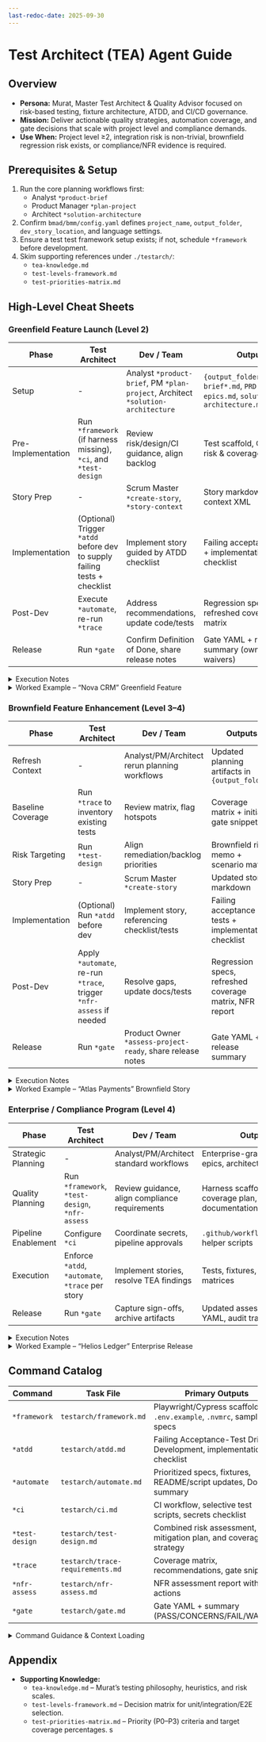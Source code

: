 ```yaml
---
last-redoc-date: 2025-09-30
---
```


# Test Architect (TEA) Agent Guide

## Overview

- **Persona:** Murat, Master Test Architect & Quality Advisor focused on risk-based testing, fixture architecture, ATDD, and CI/CD governance.
- **Mission:** Deliver actionable quality strategies, automation coverage, and gate decisions that scale with project level and compliance demands.
- **Use When:** Project level ≥2, integration risk is non-trivial, brownfield regression risk exists, or compliance/NFR evidence is required.

## Prerequisites & Setup

1. Run the core planning workflows first:
   - Analyst `*product-brief`
   - Product Manager `*plan-project`
   - Architect `*solution-architecture`
2. Confirm `bmad/bmm/config.yaml` defines `project_name`, `output_folder`, `dev_story_location`, and language settings.
3. Ensure a test test framework setup exists; if not, schedule `*framework` before development.
4. Skim supporting references under `./testarch/`:
   - `tea-knowledge.md`
   - `test-levels-framework.md`
   - `test-priorities-matrix.md`

## High-Level Cheat Sheets

### Greenfield Feature Launch (Level 2)

| Phase              | Test Architect                                                            | Dev / Team                                                                       | Outputs                                                                               |
| ------------------ | ------------------------------------------------------------------------- | -------------------------------------------------------------------------------- | ------------------------------------------------------------------------------------- |
| Setup              | -                                                                         | Analyst `*product-brief`, PM `*plan-project`, Architect `*solution-architecture` | `{output_folder}/product-brief*.md`, `PRD.md`, `epics.md`, `solution-architecture.md` |
| Pre-Implementation | Run `*framework` (if harness missing), `*ci`, and `*test-design`          | Review risk/design/CI guidance, align backlog                                    | Test scaffold, CI pipeline, risk & coverage strategy                                  |
| Story Prep         | -                                                                         | Scrum Master `*create-story`, `*story-context`                                   | Story markdown + context XML                                                          |
| Implementation     | (Optional) Trigger `*atdd` before dev to supply failing tests + checklist | Implement story guided by ATDD checklist                                         | Failing acceptance tests + implementation checklist                                   |
| Post-Dev           | Execute `*automate`, re-run `*trace`                                      | Address recommendations, update code/tests                                       | Regression specs, refreshed coverage matrix                                           |
| Release            | Run `*gate`                                                               | Confirm Definition of Done, share release notes                                  | Gate YAML + release summary (owners, waivers)                                         |

<details>
<summary>Execution Notes</summary>

- Run `*framework` only once per repo or when modern harness support is missing.
- `*framework` followed by `*ci` establishes install + pipeline; `*test-design` then handles risk scoring, mitigations, and scenario planning in one pass.
- Use `*atdd` before coding when the team can adopt ATDD; share its checklist with the dev agent.
- Post-implementation, keep `*trace` current, expand coverage with `*automate`, and finish with `*gate`.

</details>

<details>
<summary>Worked Example – “Nova CRM” Greenfield Feature</summary>

1. **Planning:** Analyst runs `*product-brief`; PM executes `*plan-project` to produce PRD and epics; Architect completes `*solution-architecture` for the new module.
2. **Setup:** TEA checks harness via `*framework`, configures `*ci`, and runs `*test-design` to capture risk/coverage plans.
3. **Story Prep:** Scrum Master generates the story via `*create-story`; PO validates using `*assess-project-ready`.
4. **Implementation:** TEA optionally runs `*atdd`; Dev implements with guidance from failing tests and the plan.
5. **Post-Dev & Release:** TEA runs `*automate`, re-runs `*trace`, and finishes with `*gate` to document the decision.

</details>

### Brownfield Feature Enhancement (Level 3–4)

| Phase             | Test Architect                                                      | Dev / Team                                                 | Outputs                                                 |
| ----------------- | ------------------------------------------------------------------- | ---------------------------------------------------------- | ------------------------------------------------------- |
| Refresh Context   | -                                                                   | Analyst/PM/Architect rerun planning workflows              | Updated planning artifacts in `{output_folder}`         |
| Baseline Coverage | Run `*trace` to inventory existing tests                            | Review matrix, flag hotspots                               | Coverage matrix + initial gate snippet                  |
| Risk Targeting    | Run `*test-design`                                                  | Align remediation/backlog priorities                       | Brownfield risk memo + scenario matrix                  |
| Story Prep        | -                                                                   | Scrum Master `*create-story`                               | Updated story markdown                                  |
| Implementation    | (Optional) Run `*atdd` before dev                                   | Implement story, referencing checklist/tests               | Failing acceptance tests + implementation checklist     |
| Post-Dev          | Apply `*automate`, re-run `*trace`, trigger `*nfr-assess` if needed | Resolve gaps, update docs/tests                            | Regression specs, refreshed coverage matrix, NFR report |
| Release           | Run `*gate`                                                         | Product Owner `*assess-project-ready`, share release notes | Gate YAML + release summary                             |

<details>
<summary>Execution Notes</summary>

- Lead with `*trace` so remediation plans target true coverage gaps. Ensure `*framework` and `*ci` are in place early in the engagement; if the brownfield lacks them, run those setup steps immediately after refreshing context.
- `*test-design` should highlight regression hotspots, mitigations, and P0 scenarios.
- Use `*atdd` when stories benefit from ATDD; otherwise proceed to implementation and rely on post-dev automation.
- After development, expand coverage with `*automate`, re-run `*trace`, and close with `*gate`. Run `*nfr-assess` now if non-functional risks weren't addressed earlier.
- Product Owner `*assess-project-ready` confirms the team has artifacts before handoff or release.

</details>

<details>
<summary>Worked Example – “Atlas Payments” Brownfield Story</summary>

1. **Context Refresh:** Analyst reruns `*product-brief`; PM executes `*plan-project` to update PRD, analysis, and `epics.md`; Architect triggers `*solution-architecture` capturing legacy payment flows.
2. **Baseline Coverage:** TEA executes `*trace` to record current coverage in `docs/qa/assessments/atlas-payment-trace.md`.
3. **Risk & Design:** `*test-design` flags settlement edge cases, plans mitigations, and allocates new API/E2E scenarios with P0 priorities.
4. **Story Prep:** Scrum Master generates `stories/story-1.1.md` via `*create-story`, automatically pulling updated context.
5. **ATDD First:** TEA runs `*atdd`, producing failing Playwright specs under `tests/e2e/payments/` plus an implementation checklist.
6. **Implementation:** Dev pairs with the checklist/tests to deliver the story.
7. **Post-Implementation:** TEA applies `*automate`, re-runs `*trace`, performs `*nfr-assess` to validate SLAs, and closes with `*gate` marking PASS with follow-ups.

</details>

### Enterprise / Compliance Program (Level 4)

| Phase               | Test Architect                                   | Dev / Team                                     | Outputs                                                   |
| ------------------- | ------------------------------------------------ | ---------------------------------------------- | --------------------------------------------------------- |
| Strategic Planning  | -                                                | Analyst/PM/Architect standard workflows        | Enterprise-grade PRD, epics, architecture                 |
| Quality Planning    | Run `*framework`, `*test-design`, `*nfr-assess`  | Review guidance, align compliance requirements | Harness scaffold, risk + coverage plan, NFR documentation |
| Pipeline Enablement | Configure `*ci`                                  | Coordinate secrets, pipeline approvals         | `.github/workflows/test.yml`, helper scripts              |
| Execution           | Enforce `*atdd`, `*automate`, `*trace` per story | Implement stories, resolve TEA findings        | Tests, fixtures, coverage matrices                        |
| Release             | Run `*gate`                                      | Capture sign-offs, archive artifacts           | Updated assessments, gate YAML, audit trail               |

<details>
<summary>Execution Notes</summary>

- Use `*atdd` for every story when feasible so acceptance tests lead implementation in regulated environments.
- `*ci` scaffolds selective testing scripts, burn-in jobs, caching, and notifications for long-running suites.
- Prior to release, rerun coverage (`*trace`, `*automate`) and formalize the decision in `*gate`; store everything for audits. Call `*nfr-assess` here if compliance/performance requirements weren't captured during planning.

</details>

<details>
<summary>Worked Example – “Helios Ledger” Enterprise Release</summary>

1. **Strategic Planning:** Analyst/PM/Architect complete PRD, epics, and architecture using the standard workflows.
2. **Quality Planning:** TEA runs `*framework`, `*test-design`, and `*nfr-assess` to establish mitigations, coverage, and NFR targets.
3. **Pipeline Setup:** TEA configures CI via `*ci` with selective execution scripts.
4. **Execution:** For each story, TEA enforces `*atdd`, `*automate`, and `*trace`; Dev teams iterate on the findings.
5. **Release:** TEA re-checks coverage and logs the final gate decision via `*gate`, archiving artifacts for compliance.

</details>

## Command Catalog

| Command        | Task File                        | Primary Outputs                                                      | Notes                                            |
| -------------- | -------------------------------- | -------------------------------------------------------------------- | ------------------------------------------------ |
| `*framework`   | `testarch/framework.md`          | Playwright/Cypress scaffold, `.env.example`, `.nvmrc`, sample specs  | Use when no production-ready harness exists      |
| `*atdd`        | `testarch/atdd.md`               | Failing Acceptance-Test Driven Development, implementation checklist | Requires approved story + harness                |
| `*automate`    | `testarch/automate.md`           | Prioritized specs, fixtures, README/script updates, DoD summary      | Avoid duplicate coverage (see priority matrix)   |
| `*ci`          | `testarch/ci.md`                 | CI workflow, selective test scripts, secrets checklist               | Platform-aware (GitHub Actions default)          |
| `*test-design` | `testarch/test-design.md`        | Combined risk assessment, mitigation plan, and coverage strategy     | Handles risk scoring and test design in one pass |
| `*trace`       | `testarch/trace-requirements.md` | Coverage matrix, recommendations, gate snippet                       | Requires access to story/tests repositories      |
| `*nfr-assess`  | `testarch/nfr-assess.md`         | NFR assessment report with actions                                   | Focus on security/performance/reliability        |
| `*gate`        | `testarch/gate.md`               | Gate YAML + summary (PASS/CONCERNS/FAIL/WAIVED)                      | Deterministic decision rules + rationale         |

<details>
<summary>Command Guidance & Context Loading</summary>

- Each task reads one row from `tea-commands.csv` via `command_key`, expanding pipe-delimited (`|`) values into checklists.
- Keep CSV rows lightweight; place in-depth heuristics in `tea-knowledge.md` and reference via `knowledge_tags`.
- If the CSV grows substantially, consider splitting into scoped registries (e.g., planning vs execution) or upgrading to Markdown tables for humans.
- `tea-knowledge.md` encapsulates Murat’s philosophy—update both CSV and knowledge file together to avoid drift.

</details>

## Appendix

- **Supporting Knowledge:**
  - `tea-knowledge.md` – Murat’s testing philosophy, heuristics, and risk scales.
  - `test-levels-framework.md` – Decision matrix for unit/integration/E2E selection.
  - `test-priorities-matrix.md` – Priority (P0–P3) criteria and target coverage percentages.
    s
